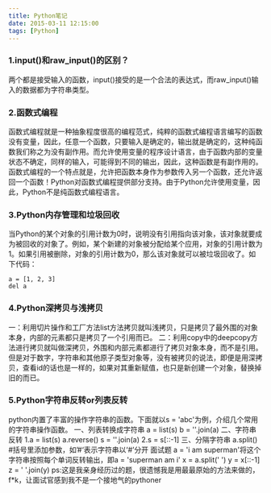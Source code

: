 ```yaml
---
title: Python笔记
date: 2015-03-11 12:15:00
tags: [Python]
---
```

### 1.input()和raw_input()的区别？
两个都是接受输入的函数，input()接受的是一个合法的表达式，而raw_input()输入的数据都为字符串类型。

### 2.函数式编程
函数式编程就是一种抽象程度很高的编程范式，纯粹的函数式编程语言编写的函数没有变量，因此，任意一个函数，只要输入是确定的，输出就是确定的，这种纯函数我们称之为没有副作用。而允许使用变量的程序设计语言，由于函数内部的变量状态不确定，同样的输入，可能得到不同的输出，因此，这种函数是有副作用的。函数式编程的一个特点就是，允许把函数本身作为参数传入另一个函数，还允许返回一个函数！Python对函数式编程提供部分支持。由于Python允许使用变量，因此，Python不是纯函数式编程语言。

### 3.Python内存管理和垃圾回收
当Python的某个对象的引用计数为0时，说明没有引用指向该对象，该对象就要成为被回收的对象了。例如，某个新建的对象被分配给某个应用，对象的引用计数为1。如果引用被删除，对象的引用计数为0，那么该对象就可以被垃圾回收了。如下代码：
```
a = [1, 2, 3]
del a
```

### 4.Python深拷贝与浅拷贝
一：利用切片操作和工厂方法list方法拷贝就叫浅拷贝，只是拷贝了最外围的对象本身，内部的元素都只是拷贝了一个引用而已。
二：利用copy中的deepcopy方法进行拷贝就叫做深拷贝，外围和内部元素都进行了拷贝对象本身，而不是引用。但是对于数字，字符串和其他原子类型对象等，没有被拷贝的说法，即便是用深拷贝，查看id的话也是一样的，如果对其重新赋值，也只是新创建一个对象，替换掉旧的而已。

### 5.Python字符串反转or列表反转
python内置了丰富的操作字符串的函数。下面就以s = 'abc'为例，介绍几个常用的字符串操作函数。
一、列表转换成字符串
a = list(s) b = ''.join(a)
二、字符串反转
1.a = list(s) a.reverse() s = ''.join(a) 
2.s = s[::-1]
三、分隔字符串
a.split() #括号里添加参数，如’#‘表示字符串以‘#’分开
面试题
a = 'i am superman'将这个字符串按照每个单词反转输出，即a = 'superman am i'
x = a.split(' ')
y = x[::-1]
z = ' '.join(y) 
ps:这是我亲身经历过的题，很遗憾我是用最最原始的方法来做的，f*k，让面试官感到我不是一个接地气的pythoner
